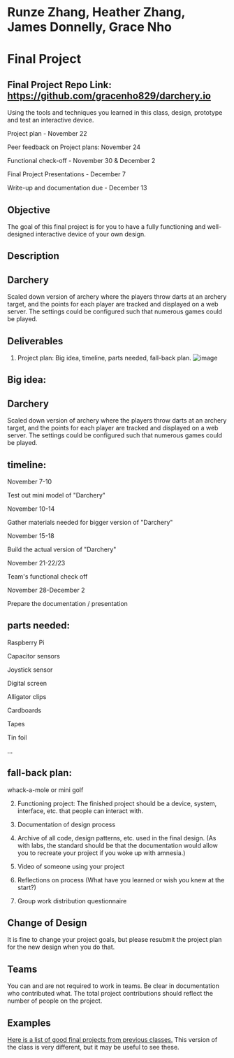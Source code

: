 # Runze Zhang, Heather Zhang, James Donnelly, Grace Nho
# Final Project

## Final Project Repo Link: https://github.com/gracenho829/darchery.io

Using the tools and techniques you learned in this class, design, prototype and test an interactive device.

Project plan - November 22

Peer feedback on Project plans: November 24

Functional check-off - November 30 & December 2

Final Project Presentations - December 7

Write-up and documentation due - December 13

## Objective

The goal of this final project is for you to have a fully functioning and well-designed interactive device of your own design.
 
## Description

## Darchery
Scaled down version of archery where the players throw darts at an archery target, and the points for each player are tracked and displayed on a web server. The settings could be configured such that numerous games could be played.

## Deliverables

1. Project plan: Big idea, timeline, parts needed, fall-back plan.
 ![image](https://user-images.githubusercontent.com/58859231/202033270-e53fa037-42ce-444f-a908-c8b16d0694e3.png)

## Big idea:

## Darchery
Scaled down version of archery where the players throw darts at an archery target, and the points for each player are tracked and displayed on a web server. The settings could be configured such that numerous games could be played.

## timeline:

November 7-10

Test out mini model of "Darchery"

November 10-14

Gather materials needed for bigger version of "Darchery"

November 15-18

Build the actual version of "Darchery"

November 21-22/23

Team's functional check off

November 28-December 2

Prepare the documentation / presentation


## parts needed:

Raspberry Pi 

Capacitor sensors

Joystick sensor

Digital screen

Alligator clips

Cardboards

Tapes

Tin foil

...



## fall-back plan:

whack-a-mole or mini golf


2. Functioning project: The finished project should be a device, system, interface, etc. that people can interact with.

3. Documentation of design process
4. Archive of all code, design patterns, etc. used in the final design. (As with labs, the standard should be that the documentation would allow you to recreate your project if you woke up with amnesia.)
5. Video of someone using your project
6. Reflections on process (What have you learned or wish you knew at the start?)

7. Group work distribution questionnaire

## Change of Design

It is fine to change your project goals, but please resubmit the project plan for the new design when you do that.


## Teams

You can and are not required to work in teams. Be clear in documentation who contributed what. The total project contributions should reflect the number of people on the project.

## Examples

[Here is a list of good final projects from previous classes.](https://github.com/FAR-Lab/Developing-and-Designing-Interactive-Devices/wiki/Previous-Final-Projects)
This version of the class is very different, but it may be useful to see these.
